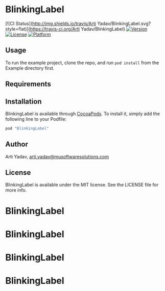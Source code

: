 # BlinkingLabel

[![CI Status](http://img.shields.io/travis/Arti Yadav/BlinkingLabel.svg?style=flat)](https://travis-ci.org/Arti Yadav/BlinkingLabel)
[![Version](https://img.shields.io/cocoapods/v/BlinkingLabel.svg?style=flat)](http://cocoapods.org/pods/BlinkingLabel)
[![License](https://img.shields.io/cocoapods/l/BlinkingLabel.svg?style=flat)](http://cocoapods.org/pods/BlinkingLabel)
[![Platform](https://img.shields.io/cocoapods/p/BlinkingLabel.svg?style=flat)](http://cocoapods.org/pods/BlinkingLabel)

## Usage

To run the example project, clone the repo, and run `pod install` from the Example directory first.

## Requirements

## Installation

BlinkingLabel is available through [CocoaPods](http://cocoapods.org). To install
it, simply add the following line to your Podfile:

```ruby
pod "BlinkingLabel"
```

## Author

Arti Yadav, arti.yadav@musoftwaresolutions.com

## License

BlinkingLabel is available under the MIT license. See the LICENSE file for more info.
# BlinkingLabel
# BlinkingLabel
# BlinkingLabel
# BlinkingLabel
